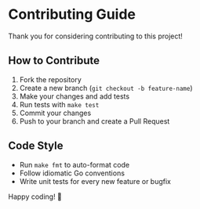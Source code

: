 # Contributing Guide

Thank you for considering contributing to this project!

## How to Contribute

1. Fork the repository
2. Create a new branch (`git checkout -b feature-name`)
3. Make your changes and add tests
4. Run tests with `make test`
5. Commit your changes
6. Push to your branch and create a Pull Request

## Code Style

- Run `make fmt` to auto-format code
- Follow idiomatic Go conventions
- Write unit tests for every new feature or bugfix

Happy coding! 🚀

